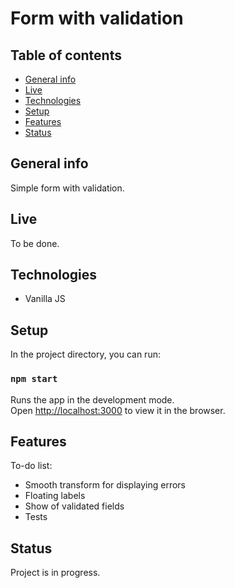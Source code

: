 # Form with validation


## Table of contents
* [General info](#general-info)
* [Live](#live)
* [Technologies](#technologies)
* [Setup](#available-scripts)
* [Features](#features)
* [Status](#status)

## General info
Simple form with validation.

## Live
To be done.

## Technologies
* Vanilla JS

## Setup

In the project directory, you can run:

### `npm start`

Runs the app in the development mode.<br />
Open [http://localhost:3000](http://localhost:3000) to view it in the browser.


## Features

To-do list:

* Smooth transform for displaying errors
* Floating labels
* Show of validated fields
* Tests

## Status
Project is in progress.